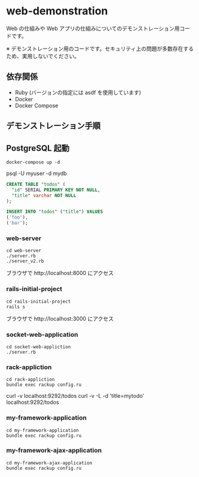# web-demonstration

Web の仕組みや Web アプリの仕組みについてのデモンストレーション用コードです。

※ デモンストレーション用のコードです。セキュリティ上の問題が多数存在するため、実用しないでください。

## 依存関係

* Ruby (バージョンの指定には asdf を使用しています)
* Docker
* Docker Compose

## デモンストレーション手順

## PostgreSQL 起動

```shell
docker-compose up -d
```

psql -U myuser -d mydb

```sql
CREATE TABLE "todos" (
  "id" SERIAL PRIMARY KEY NOT NULL,
  "title" varchar NOT NULL
);

INSERT INTO "todos" ("title") VALUES
('foo'),
('bar');
```

### web-server

```shell
cd web-server
./server.rb
./server_v2.rb
```

ブラウザで http://localhost:8000 にアクセス

### rails-initial-project

```shell
cd rails-initial-project
rails s
```

ブラウザで http://localhost:3000 にアクセス

### socket-web-application

```shell
cd socket-web-appliction
./server.rb
```

### rack-appliction

```shell
cd rack-appliction
bundle exec rackup config.ru
```

curl -v localhost:9292/todos
curl -v -L -d 'title=mytodo' localhost:9292/todos

### my-framework-application

```shell
cd my-framework-application
bundle exec rackup config.ru
```

### my-framework-ajax-application

```shell
cd my-framework-ajax-application
bundle exec rackup config.ru
```
